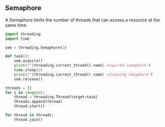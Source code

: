 ## Semaphore

A Semaphore limits the number of threads that can access a resource at the same time.

```python
import threading
import time

sem = threading.Semaphore(3)

def task():
    sem.acquire()
    print(f"{threading.current_thread().name} acquired semaphore")
    time.sleep(2)
    print(f"{threading.current_thread().name} releasing semaphore")
    sem.release()

threads = []
for i in range(6):
    thread = threading.Thread(target=task)
    threads.append(thread)
    thread.start()

for thread in threads:
    thread.join()
```

